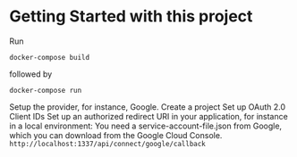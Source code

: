 # Getting Started with this project

Run 

`docker-compose build`

followed by

`docker-compose run`

Setup the provider, for instance, Google.
Create a project
Set up OAuth 2.0 Client IDs
Set up an authorized redirect URI in your application, for instance in a local environment:
You need a service-account-file.json from Google, which you can download from the Google Cloud Console.
`http://localhost:1337/api/connect/google/callback`
